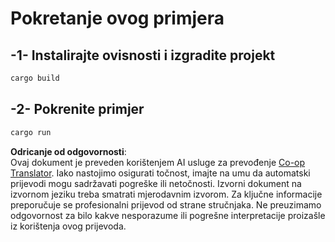 <!--
CO_OP_TRANSLATOR_METADATA:
{
  "original_hash": "6240e78bb87f91bece16f8742472aeef",
  "translation_date": "2025-08-18T23:45:01+00:00",
  "source_file": "03-GettingStarted/06-http-streaming/solution/rust/calculator-httpserver/README.md",
  "language_code": "hr"
}
-->
# Pokretanje ovog primjera

## -1- Instalirajte ovisnosti i izgradite projekt

```bash
cargo build
```

## -2- Pokrenite primjer

```bash
cargo run
```

**Odricanje od odgovornosti**:  
Ovaj dokument je preveden korištenjem AI usluge za prevođenje [Co-op Translator](https://github.com/Azure/co-op-translator). Iako nastojimo osigurati točnost, imajte na umu da automatski prijevodi mogu sadržavati pogreške ili netočnosti. Izvorni dokument na izvornom jeziku treba smatrati mjerodavnim izvorom. Za ključne informacije preporučuje se profesionalni prijevod od strane stručnjaka. Ne preuzimamo odgovornost za bilo kakve nesporazume ili pogrešne interpretacije proizašle iz korištenja ovog prijevoda.